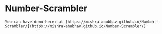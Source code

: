 # Number-Scrambler

    You can have demo here: at [https://mishra-anubhav.github.io/Number-Scrambler/](https://mishra-anubhav.github.io/Number-Scrambler/) 
